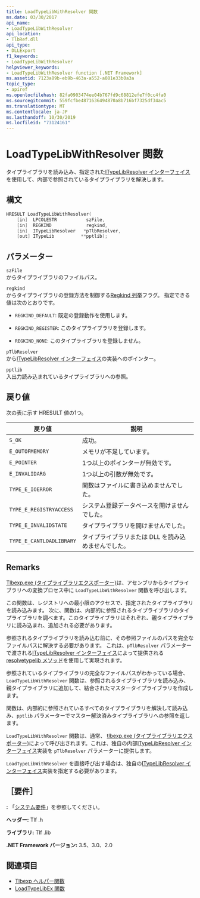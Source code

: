 ```yaml
---
title: LoadTypeLibWithResolver 関数
ms.date: 03/30/2017
api_name:
- LoadTypeLibWithResolver
api_location:
- TlbRef.dll
api_type:
- DLLExport
f1_keywords:
- LoadTypeLibWithResolver
helpviewer_keywords:
- LoadTypeLibWithResolver function [.NET Framework]
ms.assetid: 7123a89b-eb9b-463a-a552-a081e33b0a3a
topic_type:
- apiref
ms.openlocfilehash: 82fa0903474ee04b767fd9c68812efe7f0cc4fa0
ms.sourcegitcommit: 559fcfbe4871636494870a8b716bf7325df34ac5
ms.translationtype: MT
ms.contentlocale: ja-JP
ms.lasthandoff: 10/30/2019
ms.locfileid: "73124161"
---
```

# <a name="loadtypelibwithresolver-function"></a>LoadTypeLibWithResolver 関数
タイプライブラリを読み込み、指定された[ITypeLibResolver インターフェイス](itypelibresolver-interface.md)を使用して、内部で参照されているタイプライブラリを解決します。  
  
## <a name="syntax"></a>構文  
  
```cpp  
HRESULT LoadTypeLibWithResolver(  
    [in]  LPCOLESTR           szFile,  
    [in]  REGKIND             regkind,  
    [in]  ITypeLibResolver   *pTlbResolver,  
    [out] ITypeLib          **pptlib);  
```  
  
## <a name="parameters"></a>パラメーター  
 `szFile`  
 からタイプライブラリのファイルパス。  
  
 `regkind`  
 からタイプライブラリの登録方法を制御する[Regkind 列挙](https://docs.microsoft.com/windows/win32/api/oleauto/ne-oleauto-regkind)フラグ。 指定できる値は次のとおりです。  
  
- `REGKIND_DEFAULT`: 既定の登録動作を使用します。  
  
- `REGKIND_REGISTER`: このタイプライブラリを登録します。  
  
- `REGKIND_NONE`: このタイプライブラリを登録しません。  
  
 `pTlbResolver`  
 から[ITypeLibResolver インターフェイス](itypelibresolver-interface.md)の実装へのポインター。  
  
 `pptlib`  
 入出力読み込まれているタイプライブラリへの参照。  
  
## <a name="return-value"></a>戻り値  
 次の表に示す HRESULT 値の1つ。  
  
|戻り値|説明|  
|------------------|-------------|  
|`S_OK`|成功。|  
|`E_OUTOFMEMORY`|メモリが不足しています。|  
|`E_POINTER`|1つ以上のポインターが無効です。|  
|`E_INVALIDARG`|1つ以上の引数が無効です。|  
|`TYPE_E_IOERROR`|関数はファイルに書き込めませんでした。|  
|`TYPE_E_REGISTRYACCESS`|システム登録データベースを開けませんでした。|  
|`TYPE_E_INVALIDSTATE`|タイプライブラリを開けませんでした。|  
|`TYPE_E_CANTLOADLIBRARY`|タイプライブラリまたは DLL を読み込めませんでした。|  
  
## <a name="remarks"></a>Remarks  
 [Tlbexp.exe (タイプライブラリエクスポーター)](../../tools/tlbexp-exe-type-library-exporter.md)は、アセンブリからタイプライブラリへの変換プロセス中に `LoadTypeLibWithResolver` 関数を呼び出します。  
  
 この関数は、レジストリへの最小限のアクセスで、指定されたタイプライブラリを読み込みます。 次に、関数は、内部的に参照されるタイプライブラリのタイプライブラリを調べます。このタイプライブラリはそれぞれ、親タイプライブラリに読み込まれ、追加される必要があります。  
  
 参照されるタイプライブラリを読み込む前に、その参照ファイルのパスを完全なファイルパスに解決する必要があります。 これは、`pTlbResolver` パラメーターで渡される[ITypeLibResolver インターフェイス](itypelibresolver-interface.md)によって提供される[resolvetypelib メソッド](resolvetypelib-method.md)を使用して実現されます。  
  
 参照されているタイプライブラリの完全なファイルパスがわかっている場合、`LoadTypeLibWithResolver` 関数は、参照されるタイプライブラリを読み込み、親タイプライブラリに追加して、結合されたマスタータイプライブラリを作成します。  
  
 関数は、内部的に参照されているすべてのタイプライブラリを解決して読み込み、`pptlib` パラメーターでマスター解決済みタイプライブラリへの参照を返します。  
  
 `LoadTypeLibWithResolver` 関数は、通常、 [tlbexp.exe (タイプライブラリエクスポーター)](../../tools/tlbexp-exe-type-library-exporter.md)によって呼び出されます。これは、独自の内部[ITypeLibResolver インターフェイス](itypelibresolver-interface.md)実装を `pTlbResolver` パラメーターに提供します。  
  
 `LoadTypeLibWithResolver` を直接呼び出す場合は、独自の[ITypeLibResolver インターフェイス](itypelibresolver-interface.md)実装を指定する必要があります。  
  
## <a name="requirements"></a>［要件］  
 **:** 「[システム要件](../../get-started/system-requirements.md)」を参照してください。  
  
 **ヘッダー:** Tlf .h  
  
 **ライブラリ:** Tlf .lib  
  
 **.NET Framework バージョン:** 3.5、3.0、2.0  
  
## <a name="see-also"></a>関連項目

- [Tlbexp ヘルパー関数](index.md)
- [LoadTypeLibEx 関数](https://docs.microsoft.com/previous-versions/windows/desktop/api/oleauto/nf-oleauto-loadtypelibex)
